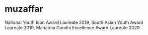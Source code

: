 # muzaffar
National Youth Icon Award Laureate 2019, South Asian Youth Award Laureate 2019, Mahatma Gandhi Excellence Award Laureate 2020 
